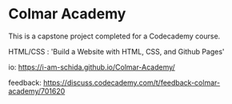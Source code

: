 # Colmar Academy
This is a capstone project completed for a Codecademy course.

HTML/CSS : 'Build a Website with HTML, CSS, and Github Pages'

io: https://i-am-schida.github.io/Colmar-Academy/

feedback: https://discuss.codecademy.com/t/feedback-colmar-academy/701620
